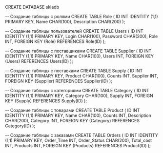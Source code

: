  CREATE DATABASE skladb

-- Создание таблицы с ролями
CREATE TABLE Role (
    ID INT IDENTITY (1,1) PRIMARY KEY,
    Name CHAR(100),
    Description CHAR(200)
);

-- Создание таблицы пользователей
CREATE TABLE Users (
    ID INT IDENTITY (1,1) PRIMARY KEY,
    Login CHAR(100),
    Password CHAR(200),
    Role INT,
    FOREIGN KEY (Role) REFERENCES Role(ID)
);

-- Создание таблицы с поставщиками
CREATE TABLE Supplier (
    ID INT IDENTITY (1,1) PRIMARY KEY,
    Name CHAR(100),
    Users INT,
    FOREIGN KEY (Users) REFERENCES Users(ID)
);

-- Создание таблицы с поставками
CREATE TABLE Supply (
    ID INT IDENTITY (1,1) PRIMARY KEY,
    Product CHAR(100),
    Counts INT,
    Supplier INT,
    FOREIGN KEY (Supplier) REFERENCES Supplier(ID)
);

-- Создание таблицы с категориями
CREATE TABLE Category (
    ID INT IDENTITY (1,1) PRIMARY KEY,
    Category CHAR(100),
    Supply INT,
    FOREIGN KEY (Supply) REFERENCES Supply(ID)
);

-- Создание таблицы с товарами
CREATE TABLE Product (
    ID INT IDENTITY (1,1) PRIMARY KEY,
    Name CHAR(100),
    Counts INT,
    Description CHAR(200),
    Category INT,
    FOREIGN KEY (Category) REFERENCES Category(ID)
);

-- Создание таблицы с заказами
CREATE TABLE Orders (
    ID INT IDENTITY (1,1) PRIMARY KEY,
    Order_Time INT,
    Order_Status CHAR(200),
    Total_cost INT,
    Products INT,
    FOREIGN KEY (Products) REFERENCES Product(ID)
);


